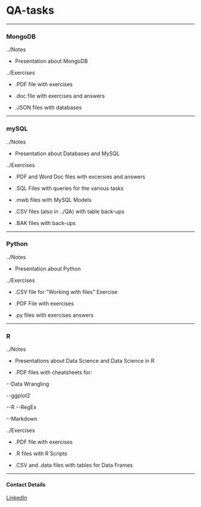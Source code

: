 # QA-tasks

---

### MongoDB

../Notes

* Presentation about MongoDB



../Exercises

* .PDF file with exercises

* .doc file with exercises and answers

* .JSON files with databases



---

### mySQL

../Notes

* Presentation about Databases and MySQL



../Exercises

* .PDF and Word Doc files with excersies and answers

* .SQL Files with queries for the various tasks

* .mwb files with MySQL Models

* .CSV files (also in ../QA) with table back-ups

* .BAK files with back-ups


---

### Python

../Notes

* Presentation about Python



../Exercises

* .CSV file for "Working with files" Exercise

* .PDF File with exercises

* .py files with exercises answers 


---

### R

../Notes

* Presentations about Data Science and Data Science in R

* .PDF files with cheatsheets for:

--Data Wrangling

--ggplot2

--R
--RegEx

--Markdown



../Exercises

* .PDF file with exercises

* .R files with R Scripts

* .CSV and .data files with tables for Data Frames


---

#### Contact Details

[LinkedIn]



[LinkedIn]: https://www.linkedin.com/in/javiaz
